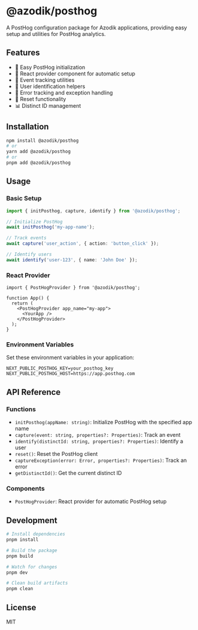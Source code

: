 # @azodik/posthog

A PostHog configuration package for Azodik applications, providing easy setup and utilities for PostHog analytics.

## Features

- 🚀 Easy PostHog initialization
- 📱 React provider component for automatic setup
- 🎯 Event tracking utilities
- 👤 User identification helpers
- 🐛 Error tracking and exception handling
- 🔄 Reset functionality
- 📊 Distinct ID management

## Installation

```bash
npm install @azodik/posthog
# or
yarn add @azodik/posthog
# or
pnpm add @azodik/posthog
```

## Usage

### Basic Setup

```typescript
import { initPosthog, capture, identify } from '@azodik/posthog';

// Initialize PostHog
await initPosthog('my-app-name');

// Track events
await capture('user_action', { action: 'button_click' });

// Identify users
await identify('user-123', { name: 'John Doe' });
```

### React Provider

```tsx
import { PostHogProvider } from '@azodik/posthog';

function App() {
  return (
    <PostHogProvider app_name="my-app">
      <YourApp />
    </PostHogProvider>
  );
}
```

### Environment Variables

Set these environment variables in your application:

```env
NEXT_PUBLIC_POSTHOG_KEY=your_posthog_key
NEXT_PUBLIC_POSTHOG_HOST=https://app.posthog.com
```

## API Reference

### Functions

- `initPosthog(appName: string)`: Initialize PostHog with the specified app name
- `capture(event: string, properties?: Properties)`: Track an event
- `identify(distinctId: string, properties?: Properties)`: Identify a user
- `reset()`: Reset the PostHog client
- `captureException(error: Error, properties?: Properties)`: Track an error
- `getDistinctId()`: Get the current distinct ID

### Components

- `PostHogProvider`: React provider for automatic PostHog setup

## Development

```bash
# Install dependencies
pnpm install

# Build the package
pnpm build

# Watch for changes
pnpm dev

# Clean build artifacts
pnpm clean
```

## License

MIT
